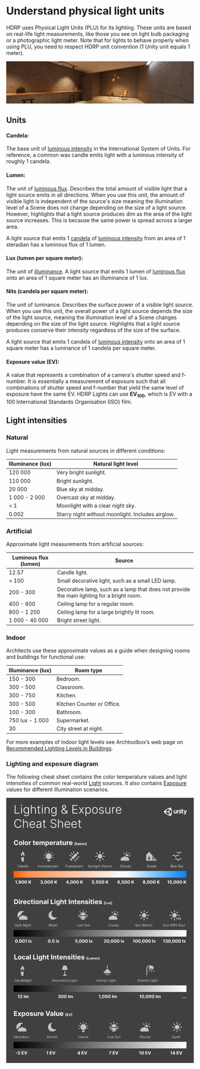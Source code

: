 # Understand physical light units

HDRP uses Physical Light Units (PLU) for its lighting. These units are based on real-life light measurements, like those you see on light bulb packaging or a photographic light meter. Note that for lights to behave properly when using PLU, you need to respect HDRP unit convention (1 Unity unit equals 1 meter).

![](Images/HDRPTemplate-Banner1.png)

## Units

<a name="Candela"></a>

#### Candela:

The base unit of [luminous intensity](Glossary.md#LuminousIntensity) in the International System of Units. For reference, a common wax candle emits light with a luminous intensity of roughly 1 candela.

<a name="Lumen"></a>

#### Lumen:

The unit of [luminous flux](Glossary.md#LuminousFlux). Describes the total amount of visible light that a light source emits in all directions. When you use this unit, the amount of visible light is independent of the source's size meaning the illumination level of a Scene does not change depending on the size of a light source. However, highlights that a light source produces dim as the area of the light source increases. This is because the same power is spread across a larger area.

A light source that emits 1 [candela](#Candela) of [luminous intensity](Glossary.md#LuminousIntensity) from an area of 1 steradian has a luminous flux of 1 lumen.

<a name="Lux"></a>

#### Lux (lumen per square meter):

The unit of [illuminance](Glossary.md#Illuminance). A light source that emits 1 lumen of [luminous flux](Glossary.md#LuminousFlux) onto an area of 1 square meter has an illuminance of 1 lux.

<a name="Nits"></a>

#### Nits (candela per square meter):

The unit of luminance. Describes the surface power of a visible light source. When you use this unit, the overall power of a light source depends the size of the light source, meaning the illumination level of a Scene changes depending on the size of the light source.  Highlights that a light source produces conserve their intensity regardless of the size of the surface.

A light source that emits 1 candela of [luminous intensity](Glossary.md#LuminousIntensity) onto an area of 1 square meter has a luminance of 1 candela per square meter.

<a name="EV"></a>

#### Exposure value (EV):

A value that represents a combination of a camera's shutter speed and f-number. It is essentially a measurement of exposure such that all combinations of shutter speed and f-number that yield the same level of exposure have the same EV. HDRP Lights can use **EV<sub>100</sub>**, which is EV with a 100 International Standards Organisation (ISO) film.

## Light intensities

### Natural

Light measurements from natural sources in different conditions:

| Illuminance (lux) | Natural light level                               |
| ----------------- | ------------------------------------------------- |
| 120 000           | Very bright sunlight.                             |
| 110 000           | Bright sunlight.                                  |
| 20 000            | Blue sky at midday.                               |
| 1 000 - 2 000     | Overcast sky at midday.                           |
| < 1               | Moonlight with a clear night sky.                 |
| 0.002             | Starry night without moonlight. Includes airglow. |

### Artificial

Approximate light measurements from artificial sources:

| Luminous flux (lumen) | Source                                                       |
| --------------------- | ------------------------------------------------------------ |
| 12.57                 | Candle light.                                                |
| < 100                 | Small decorative light, such as a small LED lamp.            |
| 200 - 300             | Decorative lamp, such as a lamp that does not provide the main lighting for a bright room. |
| 400 - 800             | Ceiling lamp for a regular room.                             |
| 800 - 1 200           | Ceiling lamp for a large brightly lit room.                  |
| 1 000 - 40 000        | Bright street light.                                         |

### Indoor

Architects use these approximate values as a guide when designing rooms and buildings for functional use:

| Illuminance (lux) | Room type                  |
| ----------------- | -------------------------- |
| 150 - 300         | Bedroom.                   |
| 300 - 500         | Classroom.                 |
| 300 - 750         | Kitchen.                   |
| 300 - 500         | Kitchen Counter or Office. |
| 100 - 300         | Bathroom.                  |
| 750 lux - 1 000   | Supermarket.               |
| 30                | City street at night.      |

For more examples of indoor light levels see Archtoolbox’s web page on [Recommended Lighting Levels in Buildings](https://www.archtoolbox.com/materials-systems/electrical/recommended-lighting-levels-in-buildings.html).

### Lighting and exposure diagram

The following cheat sheet contains the color temperature values and light intensities of common real-world [Light](Light-Component.md) sources. It also contains [Exposure](Override-Exposure.md) values for different illumination scenarios.

![](Images/LightCheatSheet.png)
